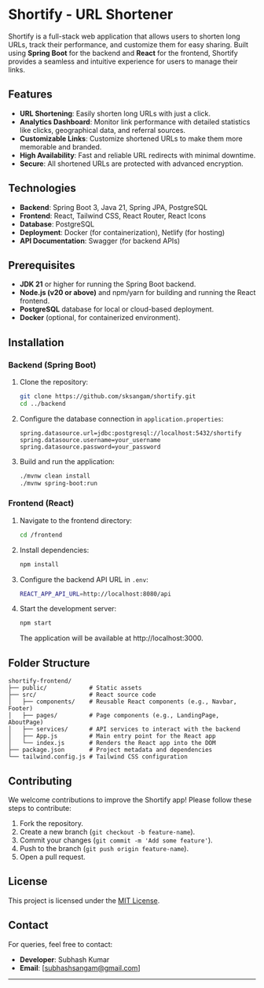 # Shortify - URL Shortener

Shortify is a full-stack web application that allows users to shorten long URLs, track their performance, and customize them for easy sharing. Built using **Spring Boot** for the backend and **React** for the frontend, Shortify provides a seamless and intuitive experience for users to manage their links.

## Features

- **URL Shortening**: Easily shorten long URLs with just a click.
- **Analytics Dashboard**: Monitor link performance with detailed statistics like clicks, geographical data, and referral sources.
- **Customizable Links**: Customize shortened URLs to make them more memorable and branded.
- **High Availability**: Fast and reliable URL redirects with minimal downtime.
- **Secure**: All shortened URLs are protected with advanced encryption.

## Technologies

- **Backend**: Spring Boot 3, Java 21, Spring JPA, PostgreSQL
- **Frontend**: React, Tailwind CSS, React Router, React Icons
- **Database**: PostgreSQL
- **Deployment**: Docker (for containerization), Netlify (for hosting)
- **API Documentation**: Swagger (for backend APIs)

## Prerequisites

- **JDK 21** or higher for running the Spring Boot backend.
- **Node.js (v20 or above)** and npm/yarn for building and running the React frontend.
- **PostgreSQL** database for local or cloud-based deployment.
- **Docker** (optional, for containerized environment).

## Installation

### Backend (Spring Boot)

1. Clone the repository:

   ```bash
   git clone https://github.com/sksangam/shortify.git
   cd ../backend
   ```

2. Configure the database connection in `application.properties`:

   ```properties
   spring.datasource.url=jdbc:postgresql://localhost:5432/shortify
   spring.datasource.username=your_username
   spring.datasource.password=your_password
   ```

3. Build and run the application:
   ```bash
   ./mvnw clean install
   ./mvnw spring-boot:run
   ```

### Frontend (React)

1. Navigate to the frontend directory:

   ```bash
   cd /frontend
   ```

2. Install dependencies:

   ```bash
   npm install
   ```

3. Configure the backend API URL in `.env`:

   ```bash
   REACT_APP_API_URL=http://localhost:8080/api
   ```

4. Start the development server:
   ```bash
   npm start
   ```
   The application will be available at http://localhost:3000.

## Folder Structure
```
shortify-frontend/
├── public/            # Static assets
├── src/               # React source code
│   ├── components/    # Reusable React components (e.g., Navbar, Footer)
│   ├── pages/         # Page components (e.g., LandingPage, AboutPage)
│   ├── services/      # API services to interact with the backend
│   ├── App.js         # Main entry point for the React app
│   └── index.js       # Renders the React app into the DOM
├── package.json       # Project metadata and dependencies
└── tailwind.config.js # Tailwind CSS configuration
```


## Contributing
We welcome contributions to improve the Shortify app! Please follow these steps to contribute:
1. Fork the repository.
2. Create a new branch (`git checkout -b feature-name`).
3. Commit your changes (`git commit -m 'Add some feature'`).
4. Push to the branch (`git push origin feature-name`).
5. Open a pull request.

## License
This project is licensed under the [MIT License](LICENSE).

## Contact
For queries, feel free to contact:
- **Developer**: Subhash Kumar
- **Email**: [subhashsangam@gmail.com]

---
